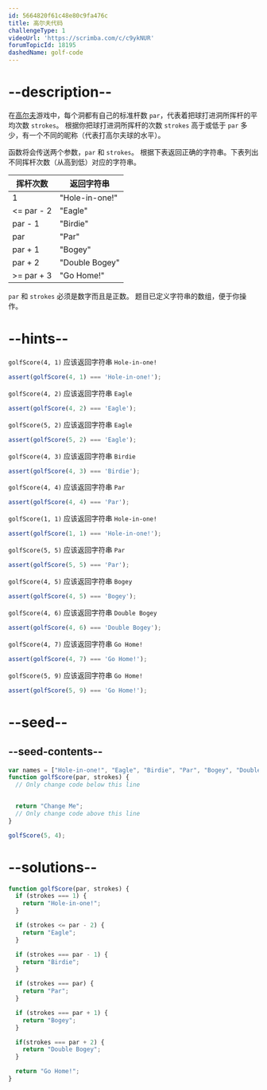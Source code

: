 ```yaml
---
id: 5664820f61c48e80c9fa476c
title: 高尔夫代码
challengeType: 1
videoUrl: 'https://scrimba.com/c/c9ykNUR'
forumTopicId: 18195
dashedName: golf-code
---
```


# --description--

在[高尔夫](https://en.wikipedia.org/wiki/Golf)游戏中，每个洞都有自己的标准杆数 `par`，代表着把球打进洞所挥杆的平均次数 `strokes`。 根据你把球打进洞所挥杆的次数 `strokes` 高于或低于 `par` 多少，有一个不同的昵称（代表打高尔夫球的水平）。

函数将会传送两个参数，`par` 和 `strokes`。 根据下表返回正确的字符串。下表列出不同挥杆次数（从高到低）对应的字符串。

<table class='table table-striped'><thead><tr><th>挥杆次数</th><th>返回字符串</th></tr></thead><tbody><tr><td>1</td><td>"Hole-in-one!"</td></tr><tr><td>&#x3C;= par - 2</td><td>"Eagle"</td></tr><tr><td>par - 1</td><td>"Birdie"</td></tr><tr><td>par</td><td>"Par"</td></tr><tr><td>par + 1</td><td>"Bogey"</td></tr><tr><td>par + 2</td><td>"Double Bogey"</td></tr><tr><td>>= par + 3</td><td>"Go Home!"</td></tr></tbody></table>

`par` 和 `strokes` 必须是数字而且是正数。 题目已定义字符串的数组，便于你操作。

# --hints--

`golfScore(4, 1)` 应该返回字符串 `Hole-in-one!`

```js
assert(golfScore(4, 1) === 'Hole-in-one!');
```

`golfScore(4, 2)` 应该返回字符串 `Eagle`

```js
assert(golfScore(4, 2) === 'Eagle');
```

`golfScore(5, 2)` 应该返回字符串 `Eagle`

```js
assert(golfScore(5, 2) === 'Eagle');
```

`golfScore(4, 3)` 应该返回字符串 `Birdie`

```js
assert(golfScore(4, 3) === 'Birdie');
```

`golfScore(4, 4)` 应该返回字符串 `Par`

```js
assert(golfScore(4, 4) === 'Par');
```

`golfScore(1, 1)` 应该返回字符串 `Hole-in-one!`

```js
assert(golfScore(1, 1) === 'Hole-in-one!');
```

`golfScore(5, 5)` 应该返回字符串 `Par`

```js
assert(golfScore(5, 5) === 'Par');
```

`golfScore(4, 5)` 应该返回字符串 `Bogey`

```js
assert(golfScore(4, 5) === 'Bogey');
```

`golfScore(4, 6)` 应该返回字符串 `Double Bogey`

```js
assert(golfScore(4, 6) === 'Double Bogey');
```

`golfScore(4, 7)` 应该返回字符串 `Go Home!`

```js
assert(golfScore(4, 7) === 'Go Home!');
```

`golfScore(5, 9)` 应该返回字符串 `Go Home!`

```js
assert(golfScore(5, 9) === 'Go Home!');
```

# --seed--

## --seed-contents--

```js
var names = ["Hole-in-one!", "Eagle", "Birdie", "Par", "Bogey", "Double Bogey", "Go Home!"];
function golfScore(par, strokes) {
  // Only change code below this line


  return "Change Me";
  // Only change code above this line
}

golfScore(5, 4);
```

# --solutions--

```js
function golfScore(par, strokes) {
  if (strokes === 1) {
    return "Hole-in-one!";
  }

  if (strokes <= par - 2) {
    return "Eagle";
  }

  if (strokes === par - 1) {
    return "Birdie";
  }

  if (strokes === par) {
    return "Par";
  }

  if (strokes === par + 1) {
    return "Bogey";
  }

  if(strokes === par + 2) {
    return "Double Bogey";
  }

  return "Go Home!";
}
```
